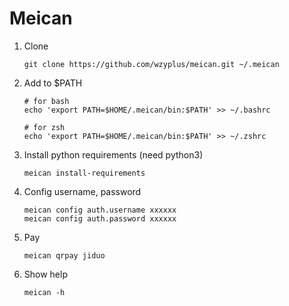 # Meican

1. Clone
    ```
    git clone https://github.com/wzyplus/meican.git ~/.meican
    ```
1. Add to $PATH
    ```
    # for bash
    echo 'export PATH=$HOME/.meican/bin:$PATH' >> ~/.bashrc

    # for zsh
    echo 'export PATH=$HOME/.meican/bin:$PATH' >> ~/.zshrc
    ```
1. Install python requirements (need python3)
    ```
    meican install-requirements
    ```
1. Config username, password
    ```
    meican config auth.username xxxxxx
    meican config auth.password xxxxxx
    ```
1. Pay
    ```
    meican qrpay jiduo
    ```
1. Show help
    ```
    meican -h
    ```
